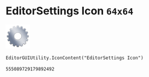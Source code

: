 # EditorSettings Icon `64x64`
<img src="/img/EditorSettings%20Icon.png" width=64 height=64>

``` CSharp
EditorGUIUtility.IconContent("EditorSettings Icon")
```
```
555089729179892492
```
